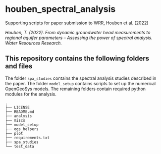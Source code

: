 # houben_spectral_analysis
Supporting scripts for paper submission to WRR, Houben et al. (2022)

*Houben, T. (2022). From dynamic groundwater head measurements to regional aquifer parameters – Assessing the power of spectral analysis. Water Resources Research.*


## This repository contains the following folders and files
The folder `spa_studies` contains the spectral analysis studies described in the paper. The folder `model_setup` contains scripts to set up the numerical OpenGeoSys models. The remaining folders contain required python modules for the analysis.

```
.
├── LICENSE
├── README.md
├── analysis
├── miscs
├── model_setup
├── ogs_helpers
├── plot
├── requirements.txt
├── spa_studies
└── test_data
```


